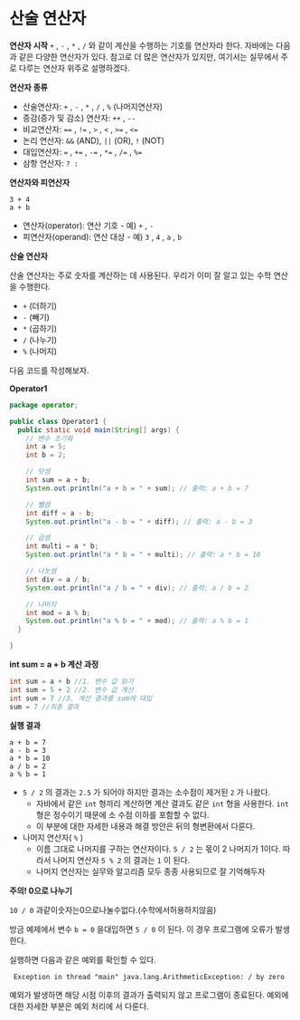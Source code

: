 # 산술 연산자 
**연산자 시작**
`+` , `-` , `*` , `/` 와 같이 계산을 수행하는 기호를 연산자라 한다. 자바에는 다음과 같은 다양한 연산자가 있다. 참고로 더 많은 연산자가 있지만, 여기서는 실무에서 주로 다루는 연산자 위주로 설명하겠다.

**연산자 종류**
- 산술연산자: `+` , `-` , `*` , `/` , `%` (나머지연산자)
- 증감(증가 및 감소) 연산자: `++` , `--`
- 비교연산자: `==` , `!=` , `>` , `<` , `>=` , `<=`
- 논리 연산자: `&&` (AND), `||` (OR), `!` (NOT)
- 대입연산자: `=` , `+=` , `-=` , `*=` , `/=` , `%=`
- 삼항 연산자: `? :`

**연산자와 피연산자**
```
3 + 4
a + b
```
- 연산자(operator): 연산 기호 - 예) `+` , `-`
- 피연산자(operand): 연산 대상 - 예) `3` , `4` , `a` , `b`

**산술 연산자**

산술 연산자는 주로 숫자를 계산하는 데 사용된다. 우리가 이미 잘 알고 있는 수학 연산을 수행한다. 
- `+` (더하기)
- `-` (빼기)
- `*` (곱하기)
- `/` (나누기)
- `%` (나머지)

다음 코드를 작성해보자.

**Operator1**
```java
package operator;

public class Operator1 {
  public static void main(String[] args) {
    // 변수 초기화
    int a = 5;
    int b = 2;

    // 덧셈
    int sum = a + b;
    System.out.println("a + b = " + sum); // 출력: a + b = 7

    // 뺄셈
    int diff = a - b;
    System.out.println("a - b = " + diff); // 출력: a - b = 3

    // 곱셈
    int multi = a * b;
    System.out.println("a * b = " + multi); // 출력: a * b = 10

    // 나눗셈
    int div = a / b;
    System.out.println("a / b = " + div); // 출력: a / b = 2

    // 나머지
    int mod = a % b;
    System.out.println("a % b = " + mod); // 출력: a % b = 1
  }

}
```

**int sum = a + b 계산 과정** 
```java
int sum = a + b //1. 변수 값 읽기
int sum = 5 + 2 //2. 변수 값 계산
int sum = 7 //3. 계산 결과를 sum에 대입
sum = 7 //최종 결과
```

**실행 결과**
```
a + b = 7
a - b = 3
a * b = 10
a / b = 2
a % b = 1
```
- `5 / 2` 의 결과는 `2.5` 가 되어야 하지만 결과는 소수점이 제거된 `2` 가 나왔다.
  - 자바에서 같은 `int` 형끼리 계산하면 계산 결과도 같은 `int` 형을 사용한다. `int` 형은 정수이기 때문에 소 수점 이하를 포함할 수 없다.
  - 이 부분에 대한 자세한 내용과 해결 방안은 뒤의 형변환에서 다룬다.
- 나머지 연산자( `%` )
  - 이름 그대로 나머지를 구하는 연산자이다. `5 / 2` 는 몫이 2 나머지가 1이다. 따라서 나머지 연산자 `5 % 2` 의 결과는 `1` 이 된다.
  - 나머지 연산자는 실무와 알고리즘 모두 종종 사용되므로 잘 기억해두자

**주의! 0으로 나누기**

`10 / 0` 과같이숫자는0으로나눌수없다.(수학에서허용하지않음)

방금 예제에서 변수 `b = 0` 을대입하면 `5 / 0` 이 된다. 이 경우 프로그램에 오류가 발생한다.

실행하면 다음과 같은 예외를 확인할 수 있다.
```
 Exception in thread "main" java.lang.ArithmeticException: / by zero
```
예외가 발생하면 해당 시점 이후의 결과가 출력되지 않고 프로그램이 종료된다. 예외에 대한 자세한 부분은 예외 처리에 서 다룬다.
